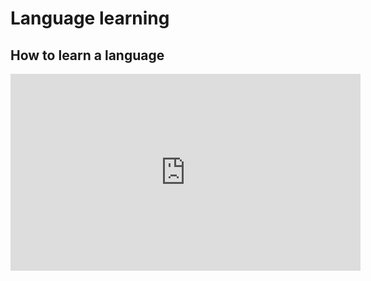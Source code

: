 # Language learning

## How to learn a language
<iframe width="560" height="315" src="https://www.youtube.com/embed/J_EQDtpYSNM" frameborder="0" allow="accelerometer; autoplay; encrypted-media; gyroscope; picture-in-picture" allowfullscreen></iframe>
